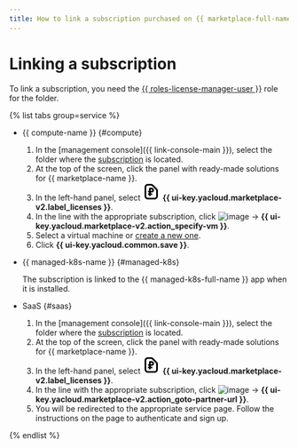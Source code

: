 ```yaml
---
title: How to link a subscription purchased on {{ marketplace-full-name }} to a resource, app, or service
---
```


# Linking a subscription

To link a subscription, you need the [{{ roles-license-manager-user }}](../../security/index.md#license-manager-user) role for the folder.

{% list tabs group=service %}

- {{ compute-name }} {#compute}

  1. In the [management console]({{ link-console-main }}), select the folder where the [subscription](../../concepts/users/subscription.md) is located.
  1. At the top of the screen, click the panel with ready-made solutions for {{ marketplace-name }}.
  1. In the left-hand panel, select ![image](../../../_assets/console-icons/file-ruble.svg) **{{ ui-key.yacloud.marketplace-v2.label_licenses }}**.
  1. In the line with the appropriate subscription, click ![image](../../../_assets/console-icons/ellipsis.svg) → **{{ ui-key.yacloud.marketplace-v2.action_specify-vm }}**.
  1. Select a virtual machine or [create a new one](../../../compute/operations/images-with-pre-installed-software/create.md).
  1. Click **{{ ui-key.yacloud.common.save }}**.

- {{ managed-k8s-name }} {#managed-k8s}

  The subscription is linked to the {{ managed-k8s-full-name }} app when it is installed.

- SaaS {#saas}

  1. In the [management console]({{ link-console-main }}), select the folder where the [subscription](../../concepts/users/subscription.md) is located.
  1. At the top of the screen, click the panel with ready-made solutions for {{ marketplace-name }}.
  1. In the left-hand panel, select ![image](../../../_assets/console-icons/file-ruble.svg) **{{ ui-key.yacloud.marketplace-v2.label_licenses }}**.
  1. In the line with the appropriate subscription, click ![image](../../../_assets/console-icons/ellipsis.svg) → **{{ ui-key.yacloud.marketplace-v2.action_goto-partner-url }}**.
  1. You will be redirected to the appropriate service page. Follow the instructions on the page to authenticate and sign up.

{% endlist %}